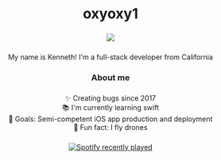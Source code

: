 <h1 align="center">oxyoxy1</h1>

###

<div align="center">
  <img src="https://profile-counter.glitch.me/oxyoxy1/count.svg?"  />
</div>

###

<p align="center">My name is Kenneth! I'm a full-stack developer from California</p>

###

<h3 align="center">About me</h3>

###

<p align="center">✨ Creating bugs since 2017<br>📚 I'm currently learning swift<br>🎯 Goals: Semi-competent iOS app production and deployment<br>🎲 Fun fact: I fly drones</p>

###

<div align="center">
  <a href="https://open.spotify.com/user/maadn3ssfilms">
    <img src="https://spotify-recently-played-readme.vercel.app/api?user=maadn3ssfilms&count=10&unique=true" alt="Spotify recently played"  />
  </a>
</div>

###
